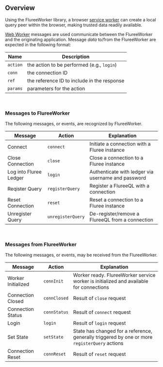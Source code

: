 ## Overview

Using the FlureeWorker library, a browser [service worker](https://developers.google.com/web/fundamentals/primers/service-workers) can create a local query peer within the browser, making trusted data readily available.  

[Web Worker](https://developer.mozilla.org/en-US/docs/Web/API/Worker) messages are used communicate between the FlureeWorker and the originating application. Message *data* to/from the FlureeWorker are expected in the following format:

Name | Description
-- | --
`action` | the action to be performed (e.g., `login`)
`conn` | the connection ID
`ref` | the reference ID to include in the response
`params` | parameters for the action

&nbsp;

### Messages to FlureeWorker
The following messages, or events, are recognized by FlureeWorker.

Message | Action | Explanation 
-- | -- | --
Connect | `connect` | Initiate a connection with a Fluree instance
Close Connection | `close` | Close a connection to a Fluree instance
Log into Fluree Ledger | `login` | Authenticate with ledger via username and password
Reqister Query | `registerQuery` | Register a FlureeQL with a connection
Reset Connection | `reset` | Reset a connection to a Fluree instance
Unregister Query | `unregisterQuery` | De-register/remove a FlureeQL from a connection

&nbsp;

### Messages from FlureeWorker
The following messages, or events, may be received from the FlureeWorker.

Message | Action | Explanation 
-- | -- | --
Worker Initialized | `connInit` | Worker ready. FlureeWorker service worker is initialized and available for connections
Connection Closed | `connClosed` | Result of `close` request
Connection Status | `connStatus` | Result of `connect` request
Login | `login` | Result of `login` request
Set State | `setState` | State has changed for a reference, generally triggered by one or more `registerQuery` actions
Connection Reset | `connReset` | Result of `reset` request
